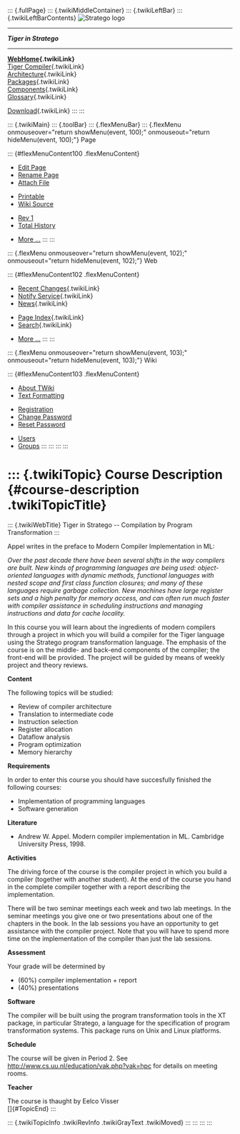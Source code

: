 ::: {.fullPage}
::: {.twikiMiddleContainer}
::: {.twikiLeftBar}
::: {.twikiLeftBarContents}
![Stratego
logo](../pub/Stratego/StrategoLogo/StrategoLogoTextlessWhite-100px.png)

------------------------------------------------------------------------

***Tiger in Stratego***

------------------------------------------------------------------------

**[WebHome](WebHome){.twikiLink}**\
[Tiger Compiler](TigerCompiler){.twikiLink}\
[Architecture](CompilerArchitecture){.twikiLink}\
[Packages](CompilerPackages){.twikiLink}\
[Components](CompilerComponent){.twikiLink}\
[Glossary](WebGlossary){.twikiLink}

[Download](DownloadAndInstallation){.twikiLink}
:::
:::

::: {.twikiMain}
::: {.toolBar}
::: {.flexMenuBar}
::: {.flexMenu onmouseover="return showMenu(event, 100);" onmouseout="return hideMenu(event, 100);"}
Page

::: {#flexMenuContent100 .flexMenuContent}
-   [Edit
    Page](http://www.program-transformation.org/edit/Tiger/CourseDescription?t=1536826696)
-   [Rename
    Page](http://www.program-transformation.org/rename/Tiger/CourseDescription)
-   [Attach
    File](http://www.program-transformation.org/attach/Tiger/CourseDescription)

<!-- -->

-   [Printable](http://www.program-transformation.org/view/Tiger/CourseDescription?skin=print.pattern)
-   [Wiki
    Source](http://www.program-transformation.org/view/Tiger/CourseDescription?skin=text&raw=on&contenttype=text/plain)

<!-- -->

-   [Rev
    1](http://www.program-transformation.org/view/Tiger/CourseDescription?rev=1.1)
-   [Total
    History](http://www.program-transformation.org/rdiff/Tiger/CourseDescription)

<!-- -->

-   [More
    \...](http://www.program-transformation.org/oops/Tiger/CourseDescription?template=oopsmore&param1=1.1&param2=1.1)
:::
:::

::: {.flexMenu onmouseover="return showMenu(event, 102);" onmouseout="return hideMenu(event, 102);"}
Web

::: {#flexMenuContent102 .flexMenuContent}
-   [Recent Changes](WebChanges){.twikiLink}
-   [Notify Service](WebNotify){.twikiLink}
-   [News](WebNews){.twikiLink}

<!-- -->

-   [Page Index](WebIndex){.twikiLink}
-   [Search](WebSearch){.twikiLink}

<!-- -->

-   [More
    \...](http://www.program-transformation.org/oops/Tiger/CourseDescription?template=oopsmore&param1=1.1&param2=1.1)
:::
:::

::: {.flexMenu onmouseover="return showMenu(event, 103);" onmouseout="return hideMenu(event, 103);"}
Wiki

::: {#flexMenuContent103 .flexMenuContent}
-   [About
    TWiki](http://www.program-transformation.org/view/TWiki/WebHome)
-   [Text
    Formatting](http://www.program-transformation.org/view/TWiki/TextFormattingRules)

<!-- -->

-   [Registration](http://www.program-transformation.org/view/TWiki/TWikiRegistration)
-   [Change
    Password](http://www.program-transformation.org/view/TWiki/ChangePassword)
-   [Reset
    Password](http://www.program-transformation.org/view/TWiki/ResetPassword)

<!-- -->

-   [Users](http://www.program-transformation.org/view/Main/TWikiUsers)
-   [Groups](http://www.program-transformation.org/view/Main/TWikiGroups)
:::
:::
:::
:::

::: {.twikiTopic}
Course Description {#course-description .twikiTopicTitle}
==================

::: {.twikiWebTitle}
Tiger in Stratego \-- Compilation by Program Transformation
:::

Appel writes in the preface to Modern Compiler Implementation in ML:

*Over the past decade there have been several shifts in the way
compilers are built. New kinds of programming languages are being used:
object-oriented languages with dynamic methods, functional languages
with nested scope and first class function closures; and many of these
languages require garbage collection. New machines have large register
sets and a high penalty for memory access, and can often run much faster
with compiler assistance in scheduling instructions and managing
instructions and data for cache locality.*

In this course you will learn about the ingredients of modern compilers
through a project in which you will build a compiler for the Tiger
language using the Stratego program transformation language. The
emphasis of the course is on the middle- and back-end components of the
compiler; the front-end will be provided. The project will be guided by
means of weekly project and theory reviews.

**Content**

The following topics will be studied:

-   Review of compiler architecture
-   Translation to intermediate code
-   Instruction selection
-   Register allocation
-   Dataflow analysis
-   Program optimization
-   Memory hierarchy

**Requirements**

In order to enter this course you should have succesfully finished the
following courses:

-   Implementation of programming languages
-   Software generation

**Literature**

-   Andrew W. Appel. Modern compiler implementation in ML. Cambridge
    University Press, 1998.

**Activities**

The driving force of the course is the compiler project in which you
build a compiler (together with another student). At the end of the
course you hand in the complete compiler together with a report
describing the implementation.

There will be two seminar meetings each week and two lab meetings. In
the seminar meetings you give one or two presentations about one of the
chapters in the book. In the lab sessions you have an opportunity to get
assistance with the compiler project. Note that you will have to spend
more time on the implementation of the compiler than just the lab
sessions.

**Assessment**

Your grade will be determined by

-   (60%) compiler implementation + report
-   (40%) presentations

**Software**

The compiler will be built using the program transformation tools in the
XT package, in particular Stratego, a language for the specification of
program transformation systems. This package runs on Unix and Linux
platforms.

**Schedule**

The course will be given in Period 2. See
<http://www.cs.uu.nl/education/vak.php?vak=hpc> for details on meeting
rooms.

**Teacher**

The course is thaught by Eelco Visser\
[]{#TopicEnd}
:::

::: {.twikiTopicInfo .twikiRevInfo .twikiGrayText .twikiMoved}
:::
:::
:::
:::
